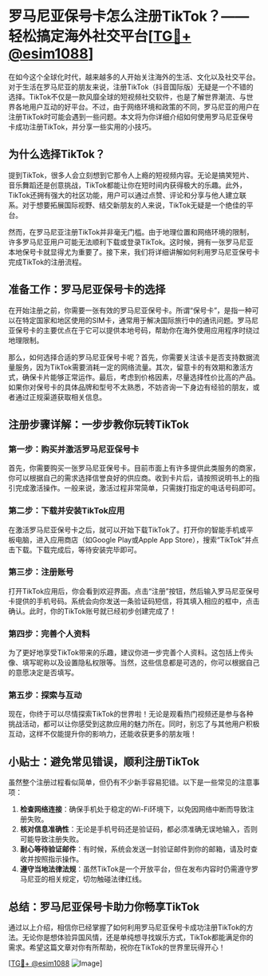 # 罗马尼亚保号卡怎么注册TikTok？——轻松搞定海外社交平台[[TG💪+ @esim1088](https://t.me/s/esim1088)]

在如今这个全球化时代，越来越多的人开始关注海外的生活、文化以及社交平台。对于生活在罗马尼亚的朋友来说，注册TikTok（抖音国际版）无疑是一个不错的选择。TikTok不仅是一款风靡全球的短视频社交软件，也是了解世界潮流、与世界各地用户互动的好平台。不过，由于网络环境和政策的不同，罗马尼亚的用户在注册TikTok时可能会遇到一些问题。本文将为你详细介绍如何使用罗马尼亚保号卡成功注册TikTok，并分享一些实用的小技巧。

## 为什么选择TikTok？

提到TikTok，很多人会立刻想到它那令人上瘾的短视频内容。无论是搞笑短片、音乐舞蹈还是创意挑战，TikTok都能让你在短时间内获得极大的乐趣。此外，TikTok还拥有强大的社区功能，用户可以通过点赞、评论和分享与他人建立联系。对于想要拓展国际视野、结交新朋友的人来说，TikTok无疑是一个绝佳的平台。

然而，在罗马尼亚注册TikTok并非毫无门槛。由于地理位置和网络环境的限制，许多罗马尼亚用户可能无法顺利下载或登录TikTok。这时候，拥有一张罗马尼亚本地保号卡就显得尤为重要了。接下来，我们将详细讲解如何利用罗马尼亚保号卡完成TikTok的注册流程。

## 准备工作：罗马尼亚保号卡的选择

在开始注册之前，你需要一张有效的罗马尼亚保号卡。所谓“保号卡”，是指一种可以在特定国家和地区使用的SIM卡，通常用于解决国际旅行中的通讯问题。罗马尼亚保号卡的主要优点在于它可以提供本地号码，帮助你在海外使用应用程序时绕过地理限制。

那么，如何选择合适的罗马尼亚保号卡呢？首先，你需要关注该卡是否支持数据流量服务，因为TikTok需要消耗一定的网络流量。其次，留意卡的有效期和激活方式，确保卡片能够正常运作。最后，考虑到价格因素，尽量选择性价比高的产品。如果你对保号卡的具体品牌和型号不太熟悉，不妨咨询一下身边有经验的朋友，或者通过正规渠道获取相关信息。

## 注册步骤详解：一步步教你玩转TikTok

### 第一步：购买并激活罗马尼亚保号卡

首先，你需要购买一张罗马尼亚保号卡。目前市面上有许多提供此类服务的商家，你可以根据自己的需求选择信誉良好的供应商。收到卡片后，请按照说明书上的指引完成激活操作。一般来说，激活过程非常简单，只需拨打指定的电话号码即可。

### 第二步：下载并安装TikTok应用

在激活罗马尼亚保号卡之后，就可以开始下载TikTok了。打开你的智能手机或平板电脑，进入应用商店（如Google Play或Apple App Store），搜索“TikTok”并点击下载。下载完成后，等待安装完毕即可。

### 第三步：注册账号

打开TikTok应用后，你会看到欢迎界面。点击“注册”按钮，然后输入罗马尼亚保号卡提供的手机号码。系统会向你发送一条验证码短信，将其填入相应的框中，点击确认。此时，你的TikTok账号就已经初步创建完成了！

### 第四步：完善个人资料

为了更好地享受TikTok带来的乐趣，建议你进一步完善个人资料。这包括上传头像、填写昵称以及设置隐私权限等。当然，这些信息都是可选的，你可以根据自己的意愿决定是否填写。

### 第五步：探索与互动

现在，你终于可以尽情探索TikTok的世界啦！无论是观看热门视频还是参与各种挑战活动，都可以让你感受到这款应用的魅力所在。同时，别忘了与其他用户积极互动，这样不仅能提升你的影响力，还能收获更多的朋友哦！

## 小贴士：避免常见错误，顺利注册TikTok

虽然整个注册过程看似简单，但仍有不少新手容易犯错。以下是一些常见的注意事项：

1. **检查网络连接**：确保手机处于稳定的Wi-Fi环境下，以免因网络中断而导致注册失败。
2. **核对信息准确性**：无论是手机号码还是验证码，都必须准确无误地输入，否则可能导致注册失败。
3. **耐心等待验证邮件**：有时候，系统会发送一封验证邮件到你的邮箱，请及时查收并按照指示操作。
4. **遵守当地法律法规**：虽然TikTok是一个开放平台，但在发布内容时仍需遵守罗马尼亚的相关规定，切勿触碰法律红线。

## 总结：罗马尼亚保号卡助力你畅享TikTok

通过以上介绍，相信你已经掌握了如何利用罗马尼亚保号卡成功注册TikTok的方法。无论你是想体验异国风情，还是单纯想寻找娱乐方式，TikTok都能满足你的需求。希望这篇文章对你有所帮助，祝你在TikTok的世界里玩得开心！

[[TG💪+ @esim1088](https://t.me/s/esim1088) ![Image](https://i.postimg.cc/4NQfJmqS/Snipaste-2025-05-13-00-14-12.png)]